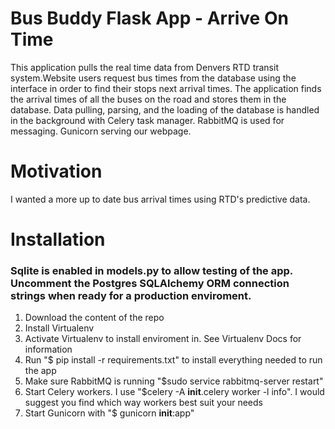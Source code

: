 # Bus Buddy Flask App - Arrive On Time

This application pulls the real time data from Denvers RTD transit system.Website users request bus times from the database using the interface in order to find their stops next arrival times. The application finds the arrival times of all the buses on the road and stores them in the database. Data pulling, parsing, and the loading of the database is handled in the background with Celery task manager. RabbitMQ is used for messaging. Gunicorn serving our webpage.

# Motivation

I wanted a more up to date bus arrival times using RTD's predictive data.

# Installation

### Sqlite is enabled in models.py to allow testing of the app. Uncomment the Postgres SQLAlchemy ORM connection strings when ready for a production enviroment.

1. Download the content of the repo
2. Install Virtualenv
3. Activate Virtualenv to install enviroment in. See Virtualenv Docs for information
4. Run "$ pip install -r requirements.txt" to install everything needed to run the app
5. Make sure RabbitMQ is running "$sudo service rabbitmq-server restart"
6. Start Celery workers. I use "$celery -A __init__.celery worker -l info". I would suggest you find which way workers best suit your needs
7. Start Gunicorn with "$ gunicorn __init__:app"
